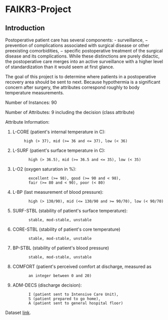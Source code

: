 # FAIKR3-Project

## Introduction

Postoperative patient care has several components: - surveillance, − prevention of complications associated with surgical disease or other preexisting comorbidities, − specific postoperative treatment of the surgical disease and its complications. While these distinctions are purely didactic, the postoperative care merges into an active surveillance with a higher level of standardization than it would seem at first glance.

The goal of this project is to determine where patients in a postoperative recovery area should be sent to next. Because hypothermia is a significant concern after surgery, the attributes correspond roughly to body temperature measurements.

Number of Instances: 90

Number of Attributes: 9 including the decision (class attribute)

Attribute Information:

1. L-CORE (patient's internal temperature in C):
            
            high (> 37), mid (>= 36 and <= 37), low (< 36)
2. L-SURF (patient's surface temperature in C):
              
              high (> 36.5), mid (>= 36.5 and <= 35), low (< 35)
3. L-O2 (oxygen saturation in %):
              
              excellent (>= 98), good (>= 90 and < 98),
              fair (>= 80 and < 90), poor (< 80)
4. L-BP (last measurement of blood pressure):
              
              high (> 130/90), mid (<= 130/90 and >= 90/70), low (< 90/70)
5. SURF-STBL (stability of patient's surface temperature):
              
              stable, mod-stable, unstable
6. CORE-STBL (stability of patient's core temperature)
              
              stable, mod-stable, unstable
7. BP-STBL (stability of patient's blood pressure)
              
              stable, mod-stable, unstable
8. COMFORT (patient's perceived comfort at discharge, measured as
              
              an integer between 0 and 20)
9. ADM-DECS (discharge decision):
              
              I (patient sent to Intensive Care Unit),
              S (patient prepared to go home),
              A (patient sent to general hospital floor)


Dataset [link](https://archive.ics.uci.edu/ml/datasets/Post-Operative+Patient).